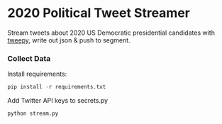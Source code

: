 # 2020 Political Tweet Streamer

Stream tweets about 2020 US Democratic presidential candidates with [tweepy], write out json & push to segment.

### Collect Data

Install requirements:

```python
pip install -r requirements.txt
```

Add Twitter API keys to secrets.py

```python
python stream.py
```

[tweepy]: http://tweepy.readthedocs.org/en/v3.8.0/index.html
